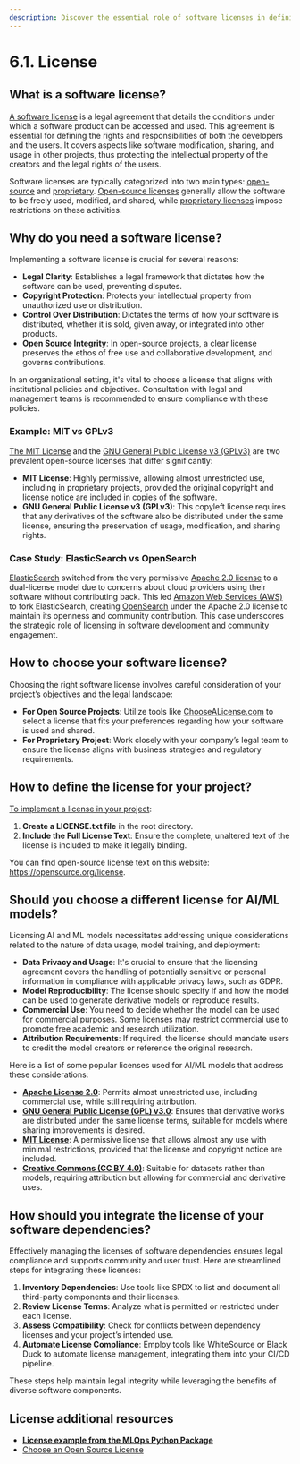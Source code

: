 ```yaml
---
description: Discover the essential role of software licenses in defining how your MLOps project can be used and shared. Learn how to choose the right license based on your project’s goals and ensure compliance with legal and ethical considerations.
---
```


# 6.1. License

## What is a software license?

[A software license](https://en.wikipedia.org/wiki/Software_license) is a legal agreement that details the conditions under which a software product can be accessed and used. This agreement is essential for defining the rights and responsibilities of both the developers and the users. It covers aspects like software modification, sharing, and usage in other projects, thus protecting the intellectual property of the creators and the legal rights of the users.

Software licenses are typically categorized into two main types: [open-source](https://en.wikipedia.org/wiki/Open-source_license) and [proprietary](https://en.wikipedia.org/wiki/Proprietary_software). [Open-source licenses](https://en.wikipedia.org/wiki/Open-source_license) generally allow the software to be freely used, modified, and shared, while [proprietary licenses](https://en.wikipedia.org/wiki/Proprietary_software) impose restrictions on these activities.

## Why do you need a software license?

Implementing a software license is crucial for several reasons:

- **Legal Clarity**: Establishes a legal framework that dictates how the software can be used, preventing disputes.
- **Copyright Protection**: Protects your intellectual property from unauthorized use or distribution.
- **Control Over Distribution**: Dictates the terms of how your software is distributed, whether it is sold, given away, or integrated into other products.
- **Open Source Integrity**: In open-source projects, a clear license preserves the ethos of free use and collaborative development, and governs contributions.

In an organizational setting, it's vital to choose a license that aligns with institutional policies and objectives. Consultation with legal and management teams is recommended to ensure compliance with these policies.

### Example: MIT vs GPLv3

[The MIT License](https://en.wikipedia.org/wiki/MIT_License) and the [GNU General Public License v3 (GPLv3)](https://en.wikipedia.org/wiki/GNU_General_Public_License) are two prevalent open-source licenses that differ significantly:

- **MIT License**: Highly permissive, allowing almost unrestricted use, including in proprietary projects, provided the original copyright and license notice are included in copies of the software.
- **GNU General Public License v3 (GPLv3)**: This copyleft license requires that any derivatives of the software also be distributed under the same license, ensuring the preservation of usage, modification, and sharing rights.

### Case Study: ElasticSearch vs OpenSearch

[ElasticSearch](https://www.elastic.co/elasticsearch) switched from the very permissive [Apache 2.0 license](https://www.apache.org/licenses/LICENSE-2.0) to a dual-license model due to concerns about cloud providers using their software without contributing back. This led [Amazon Web Services (AWS)](https://aws.amazon.com/) to fork ElasticSearch, creating [OpenSearch](https://opensearch.org/) under the Apache 2.0 license to maintain its openness and community contribution. This case underscores the strategic role of licensing in software development and community engagement.

## How to choose your software license?

Choosing the right software license involves careful consideration of your project’s objectives and the legal landscape:

- **For Open Source Projects**: Utilize tools like [ChooseALicense.com](https://choosealicense.com/) to select a license that fits your preferences regarding how your software is used and shared.
- **For Proprietary Project**: Work closely with your company’s legal team to ensure the license aligns with business strategies and regulatory requirements.

## How to define the license for your project?

[To implement a license in your project](https://docs.github.com/en/repositories/managing-your-repositorys-settings-and-features/customizing-your-repository/licensing-a-repository):

1. **Create a LICENSE.txt file** in the root directory.
2. **Include the Full License Text**: Ensure the complete, unaltered text of the license is included to make it legally binding.

You can find open-source license text on this website: https://opensource.org/license.

## Should you choose a different license for AI/ML models?

Licensing AI and ML models necessitates addressing unique considerations related to the nature of data usage, model training, and deployment:

- **Data Privacy and Usage**: It's crucial to ensure that the licensing agreement covers the handling of potentially sensitive or personal information in compliance with applicable privacy laws, such as GDPR.
- **Model Reproducibility**: The license should specify if and how the model can be used to generate derivative models or reproduce results.
- **Commercial Use**: You need to decide whether the model can be used for commercial purposes. Some licenses may restrict commercial use to promote free academic and research utilization.
- **Attribution Requirements**: If required, the license should mandate users to credit the model creators or reference the original research.

Here is a list of some popular licenses used for AI/ML models that address these considerations:

- **[Apache License 2.0](https://www.apache.org/licenses/LICENSE-2.0)**: Permits almost unrestricted use, including commercial use, while still requiring attribution.
- **[GNU General Public License (GPL) v3.0](https://en.wikipedia.org/wiki/GNU_General_Public_License)**: Ensures that derivative works are distributed under the same license terms, suitable for models where sharing improvements is desired.
- **[MIT License](https://en.wikipedia.org/wiki/MIT_License)**: A permissive license that allows almost any use with minimal restrictions, provided that the license and copyright notice are included.
- **[Creative Commons (CC BY 4.0)](https://creativecommons.org/)**: Suitable for datasets rather than models, requiring attribution but allowing for commercial and derivative uses.

## How should you integrate the license of your software dependencies?

Effectively managing the licenses of software dependencies ensures legal compliance and supports community and user trust. Here are streamlined steps for integrating these licenses:

1. **Inventory Dependencies**: Use tools like SPDX to list and document all third-party components and their licenses.
2. **Review License Terms**: Analyze what is permitted or restricted under each license.
3. **Assess Compatibility**: Check for conflicts between dependency licenses and your project’s intended use.
4. **Automate License Compliance**: Employ tools like WhiteSource or Black Duck to automate license management, integrating them into your CI/CD pipeline.

These steps help maintain legal integrity while leveraging the benefits of diverse software components.

## License additional resources

- **[License example from the MLOps Python Package](https://github.com/fmind/mlops-python-package/blob/main/LICENCE.txt)**
- [Choose an Open Source License](https://choosealicense.com/)
